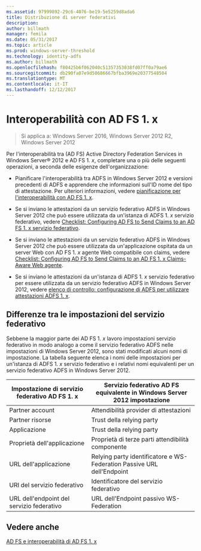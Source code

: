 ```yaml
---
ms.assetid: 97999892-29c6-4076-be19-5e5259d8ada6
title: Distribuzione di server federativi
description: 
author: billmath
manager: femila
ms.date: 05/31/2017
ms.topic: article
ms.prod: windows-server-threshold
ms.technology: identity-adfs
ms.author: billmath
ms.openlocfilehash: f80425b6f062040c51357353038fd07ff0a79ae6
ms.sourcegitcommit: db290fa07e9d50686667bfba3969e20377548504
ms.translationtype: MT
ms.contentlocale: it-IT
ms.lasthandoff: 12/12/2017
---
```

# <a name="interoperating-with-ad-fs-1x"></a>Interoperabilità con AD FS 1. x

>Si applica a: Windows Server 2016, Windows Server 2012 R2, Windows Server 2012

Per l'interoperabilità tra \(AD FS\) Active Directory Federation Services in Windows Server® 2012 e AD FS 1. *x*, completare una o più delle seguenti operazioni, a seconda delle esigenze dell'organizzazione:  
  
-   Pianificare l'interoperabilità tra ADFS in Windows Server 2012 e versioni precedenti di ADFS e apprendere che informazioni sull'ID nome del tipo di attestazione. Per ulteriori informazioni, vedere [pianificazione per l'interoperabilità con AD FS 1. x](https://technet.microsoft.com/library/ff678040.aspx).  
  
-   Se si inviano le attestazioni da un servizio federativo ADFS in Windows Server 2012 che può essere utilizzata da un'istanza di ADFS 1. *x* servizio federativo, vedere [Checklist: Configuring AD FS to Send Claims to an AD FS 1. x servizio federativo](Checklist--Configuring-AD-FS-to-Send-Claims-to-an-AD-FS-1.x-Federation-Service.md).  
  
-   Se si inviano le attestazioni da un servizio federativo ADFS in Windows Server 2012 che può essere utilizzata da un'applicazione ospitata da un server Web con AD FS 1. *x* agente Web compatibile con claims\, vedere [Checklist: Configuring AD FS to Send Claims to an AD FS 1. x Claims-Aware Web agente](Checklist--Configuring-AD-FS-to-Send-Claims-to-an-AD-FS-1.x-Claims-Aware-Web-Agent.md).  
  
-   Se si inviano le attestazioni da un'istanza di ADFS 1. *x* servizio federativo per essere utilizzata da un servizio federativo ADFS in Windows Server 2012, vedere [elenco di controllo: configurazione di ADFS per utilizzare attestazioni ADFS 1. x](Checklist--Configuring-AD-FS--to-Consume-Claims-from-AD-FS-1.x.md).  
  
## <a name="differences-between-federation-service-settings"></a>Differenze tra le impostazioni del servizio federativo  
Sebbene la maggior parte dei AD FS 1. *x* lavoro impostazioni servizio federativo in modo analogo a come il servizio federativo ADFS nelle impostazioni di Windows Server 2012, sono stati modificati alcuni nomi di impostazione. La tabella seguente elenca i nomi delle impostazioni per un'istanza di ADFS 1. *x* servizio federativo e i relativi nomi equivalenti per un servizio federativo ADFS in Windows Server 2012.  
  
|Impostazione di servizio federativo AD FS 1. x|Servizio federativo AD FS equivalente in Windows Server 2012 impostazione  
|----------------------------------------|---------------------------------------------------------------------------------------------------------- 
|Partner account|Attendibilità provider di attestazioni  
|Partner risorse|Trust della relying party 
|Applicazione|Trust della relying party  
|Proprietà dell'applicazione|Proprietà di terze parti attendibilità componente  
|URL dell'applicazione|Relying party identificatore e WS-Federation Passive URL dell'Endpoint  
|URI del servizio federativo|Identificatore del servizio federativo  
|URL dell'endpoint del servizio federativo|URL dell'Endpoint passivo WS-Federation  
  
## <a name="see-also"></a>Vedere anche  
[AD FS e interoperabilità di AD FS 1. x](https://go.microsoft.com/fwlink/?LinkId=200776)  
  

